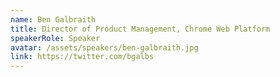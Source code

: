 ```yaml
---
name: Ben Galbraith
title: Director of Product Management, Chrome Web Platform
speakerRole: Speaker
avatar: /assets/speakers/ben-galbraith.jpg
link: https://twitter.com/bgalbs
---
```

